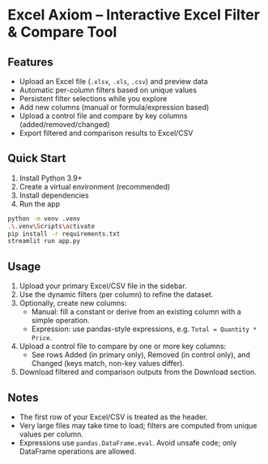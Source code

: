 # Excel Axiom – Interactive Excel Filter & Compare Tool

## Features

- Upload an Excel file (`.xlsx`, `.xls`, `.csv`) and preview data
- Automatic per-column filters based on unique values
- Persistent filter selections while you explore
- Add new columns (manual or formula/expression based)
- Upload a control file and compare by key columns (added/removed/changed)
- Export filtered and comparison results to Excel/CSV

## Quick Start

1. Install Python 3.9+
2. Create a virtual environment (recommended)
3. Install dependencies
4. Run the app

```bash
python -m venv .venv
.\.venv\Scripts\activate
pip install -r requirements.txt
streamlit run app.py
```

## Usage

1. Upload your primary Excel/CSV file in the sidebar.
2. Use the dynamic filters (per column) to refine the dataset.
3. Optionally, create new columns:
   - Manual: fill a constant or derive from an existing column with a simple operation.
   - Expression: use pandas-style expressions, e.g. `Total = Quantity * Price`.
4. Upload a control file to compare by one or more key columns:
   - See rows Added (in primary only), Removed (in control only), and Changed (keys match, non-key values differ).
5. Download filtered and comparison outputs from the Download section.

## Notes

- The first row of your Excel/CSV is treated as the header.
- Very large files may take time to load; filters are computed from unique values per column.
- Expressions use `pandas.DataFrame.eval`. Avoid unsafe code; only DataFrame operations are allowed.


